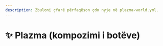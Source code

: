 ```yaml
---
description: Zbuloni çfarë përfaqëson çdo nyje në plazma-world.yml.
---
```


# ✨ Plazma (kompozimi i botëve)
